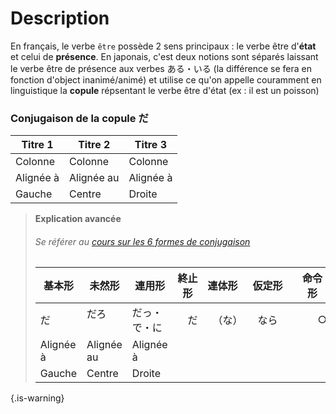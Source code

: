 <!-- TITLE: La copule だ・です -->
<!-- SUBTITLE: A quick summary of Grammaire Copule -->

# Description
En français, le verbe `être` possède 2 sens principaux : le verbe être d'**état** et celui de **présence**. En japonais, c'est deux notions sont séparés laissant le verbe être de présence aux verbes ある・いる (la différence se fera en fonction d'object inanimé/animé) et utilise ce qu'on appelle couramment en linguistique la **copule** répsentant le verbe être d'état (ex : il est un poisson)

### Conjugaison de la copule だ
| Titre 1       |     Titre 2     |   Titre 3      |
| ------------- | -------------   | ---------      |
| Colonne       |     Colonne     |      Colonne   |
| Alignée à     |      Alignée au |     Alignée à  |
| Gauche        |      Centre     |      Droite    |


> **Explication avancée**
> ###### Se référer au [cours sur les 6 formes de conjugaison]()  
>
> | 基本形         |     未然形       |   連用形       | 終止形        | 連体形        | 仮定形        | 命令形        |
> | ------------- | -------------   | ---------      | ---------      | ---------      | ---------      | ---------      |
> | だ       　　|     だろ   　　  |      だっ・で・に   |　だ　|　（な）　|　なら　　　|　　○　　|
> | Alignée à     |      Alignée au |     Alignée à  |
> | Gauche        |      Centre     |      Droite    |
{.is-warning}